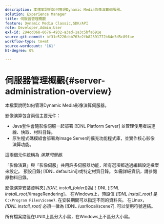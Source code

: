 ```yaml
---
description: 本檔案說明如何管理Dynamic Media影像演算伺服器。
solution: Experience Manager
title: 伺服器管理概觀
feature: Dynamic Media Classic,SDK/API
role: Developer,Admin,User
exl-id: 294cd068-8676-4932-a3ad-1a3c5bfa691e
source-git-commit: bf31e5226cbb763e2fb82391772b64e5d5c89fae
workflow-type: tm+mt
source-wordcount: '161'
ht-degree: 0%

---
```


# 伺服器管理概觀{#server-administration-overview}

本檔案說明如何管理Dynamic Media影像演算伺服器。

影像演算包含兩個主要元件：

* Java套件會隨影像伺服一起部署 [!DNL Platform Server] 並管理使用者端連線、快取、材料目錄。
* 原生程式碼模組會部署為Image Server的擴充功能程式庫，並實作核心影像演算功能。

這兩個元件統稱為 *演算伺服器*.

「影像演算」與「影像伺服」共用許多伺服器功能，所有選項都透過編輯設定檔案來設定。 預設目錄( [!DNL default.ini])或特定材質目錄。 如需詳細資訊，請參閱原物料目錄。

影像演算安裝資料夾( *[!DNL install_folder]*)為[！DNL *[!DNL install_root]*/ImageRendering]。 在Windows上，預設值 *[!DNL install_root]* 是 `C:\Program Files\Scene7`. 在安裝期間可以指定不同的資料夾。 在Linux， *[!DNL install_root]* 必須一律為 [!DNL /usr/local/scene7]. 可以使用符號連結。

所有檔案路徑在UNIX上區分大小寫，在Windows上不區分大小寫。
